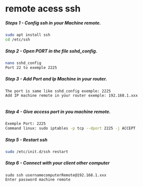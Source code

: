 # remote acess ssh


##### Steps 1 - Config ssh in your Machine remote.

``` sh 
sudo apt install ssh
cd /etc/ssh

```

##### Step 2 -  Open PORT in the file sshd_config.

``` sh
nano sshd_config
Port 22 to exemple 2225

```
##### Step 3 -  Add Port and Ip Machine in your router.
``` sh 
The port is same like sshd_config exemple: 2225
Add IP machine remote in your router exemple: 192.168.1.xxx
  
```
##### Step 4 - Give access port in you machine remote.
``` sh 
Exemple Port: 2225
Command linux: sudo iptables -p tcp --dport 2225 -j ACCEPT

```
##### Step 5 - Restart ssh 
``` sh 
sudo /etc/init.d/ssh restart
```

##### Step 6 - Connect with your client other computer
```
sudo ssh usernamecomputerRemote@192.168.1.xxx
Enter password machine remote

 
 ```